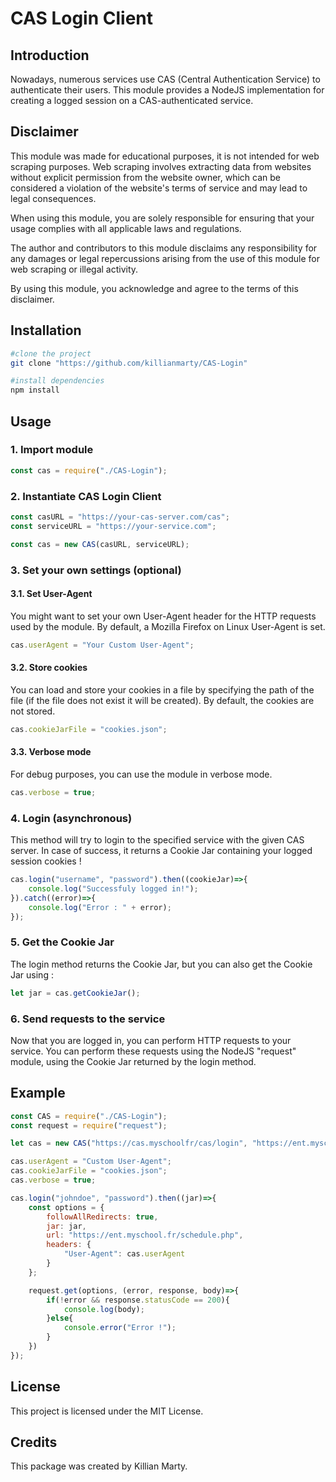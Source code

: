 # CAS Login Client

## Introduction

Nowadays, numerous services use CAS (Central Authentication Service) to authenticate their users. This module provides a NodeJS implementation for creating a logged session on a CAS-authenticated service.

## Disclaimer

This module was made for educational purposes, it is not intended for web scraping purposes. Web scraping involves extracting data from websites without explicit permission from the website owner, which can be considered a violation of the website's terms of service and may lead to legal consequences.

When using this module, you are solely responsible for ensuring that your usage complies with all applicable laws and regulations.

The author and contributors to this module disclaims any responsibility for any damages or legal repercussions arising from the use of this module for web scraping or illegal activity.

By using this module, you acknowledge and agree to the terms of this disclaimer.

## Installation

```bash
#clone the project
git clone "https://github.com/killianmarty/CAS-Login"

#install dependencies
npm install
```

## Usage

### 1. Import module

```javascript
const cas = require("./CAS-Login");
```

### 2. Instantiate CAS Login Client

```javascript
const casURL = "https://your-cas-server.com/cas";
const serviceURL = "https://your-service.com";

const cas = new CAS(casURL, serviceURL);
```

### 3. Set your own settings (optional)

#### 3.1. Set User-Agent

You might want to set your own User-Agent header for the HTTP requests used by the module. By default, a Mozilla Firefox on Linux User-Agent is set.

```javascript
cas.userAgent = "Your Custom User-Agent";
```

#### 3.2. Store cookies

You can load and store your cookies in a file by specifying the path of the file (if the file does not exist it will be created). By default, the cookies are not stored.

```javascript
cas.cookieJarFile = "cookies.json";
```

#### 3.3. Verbose mode

For debug purposes, you can use the module in verbose mode.

```javascript
cas.verbose = true;
```

### 4. Login (asynchronous)

This method will try to login to the specified service with the given CAS server. In case of success, it returns a Cookie Jar containing your logged session cookies !

```javascript
cas.login("username", "password").then((cookieJar)=>{
	console.log("Successfuly logged in!");
}).catch((error)=>{
	console.log("Error : " + error);
});
```

### 5. Get the Cookie Jar

The login method returns the Cookie Jar, but you can also get the Cookie Jar using :

```javascript
let jar = cas.getCookieJar();
```

### 6. Send requests to the service

Now that you are logged in, you can perform HTTP requests to your service. You can perform these requests using the NodeJS "request" module, using the Cookie Jar returned by the login method.

## Example

```javascript
const CAS = require("./CAS-Login");
const request = require("request");

let cas = new CAS("https://cas.myschoolfr/cas/login", "https://ent.myschool.fr/Login");

cas.userAgent = "Custom User-Agent";
cas.cookieJarFile = "cookies.json";
cas.verbose = true;

cas.login("johndoe", "password").then((jar)=>{
	const options = {
		followAllRedirects: true,
		jar: jar,
		url: "https://ent.myschool.fr/schedule.php",
		headers: {
			"User-Agent": cas.userAgent
		}
	};

	request.get(options, (error, response, body)=>{
		if(!error && response.statusCode == 200){
			console.log(body);
		}else{
			console.error("Error !");
		}
	})
});
```

## License

This project is licensed under the MIT License.

## Credits

This package was created by Killian Marty.